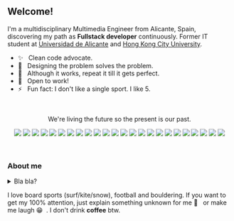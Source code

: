 ## Welcome!

I'm a multidisciplinary Multimedia Engineer from Alicante, Spain, discovering my path as **Fullstack developer** continuously. Former IT student at [Universidad de Alicante](https://www.ua.es) and [Hong Kong City University](https://www.cityu.edu.hk/).

- ✨ &nbsp; Clean code advocate.
- 🤯 &nbsp; Designing the problem solves the problem.
- 🌱 &nbsp; Although it works, repeat it till it gets perfect.
- 🤝 &nbsp; Open to work!
- ⚡ &nbsp; Fun fact: I don't like a single sport. I like 5.

</br>

<p align="center">
We're living the future so
the present is our past.
</p>

<p align="center">
  <img src="https://img.shields.io/badge/-Gatsby-663399?style=flat-square&logo=gatsby&logoColor=white"/>
  <img src="https://img.shields.io/badge/-GraphQL*-E10098?style=flat-square&logo=graphql&logoColor=white"/>
  <img src="https://img.shields.io/badge/-Sass-CC6699?style=flat-square&logo=sass&logoColor=white"/>
  <img src="https://img.shields.io/badge/-styled components*-DB7093?style=flat-square&logo=styled-components&logoColor=white"/>
  <img src="https://img.shields.io/badge/-Jest-C21325?style=flat-square&logo=Jest&logoColor=white"/>
  <img src="https://img.shields.io/badge/-WebGL-990000?style=flat-square&logo=WebGL&logoColor=white"/>
  <img src="https://img.shields.io/badge/-Jekyll-CC0000?style=flat-square&logo=jekyll&logoColor=white"/>
  <img src="https://img.shields.io/badge/-HTML5-E34F26?style=flat-square&logo=html5&logoColor=white"/>
  <img src="https://img.shields.io/badge/-Svelte-FF3E00?style=flat-square&logo=svelte&logoColor=white"/>  
  <img src="https://img.shields.io/badge/-Postman-FF6C37?style=flat-square&logo=postman&logoColor=white"/>
  <img src="https://img.shields.io/badge/-Blender-F5792A?style=flat-square&logo=blender&logoColor=white"/>
  <img src="https://img.shields.io/badge/-Prettier-F7B93E?style=flat-square&logo=prettier&logoColor=black"/>
  <img src="https://img.shields.io/badge/-JS-F7DF1E?style=flat-square&logo=javascript&logoColor=black"/>
  <img src="https://img.shields.io/badge/-NodeJS-339933?style=flat-square&logo=node.js&logoColor=white"/>
  <img src="https://img.shields.io/badge/-Netlify-00C7B7?style=flat-square&logo=netlify&logoColor=white"/>
  <img src="https://img.shields.io/badge/-React-61DAFB?style=flat-square&logo=react&logoColor=black"/>
  <img src="https://img.shields.io/badge/-Elastic-005571?style=flat-square&logo=elastic&logoColor=white"/>
  <img src="https://img.shields.io/badge/-TS-007ACC?style=flat-square&logo=typescript&logoColor=white"/>
  <img src="https://img.shields.io/badge/-VSCode-007ACC?style=flat-square&logo=visual-studio-code&logoColor=white"/>
  <img src="https://img.shields.io/badge/-CSS-1572B6?style=flat-square&logo=css3&logoColor=white"/>
  <img src="https://img.shields.io/badge/-Docker-2496ED?style=flat-square&logo=docker&logoColor=white"/>
  <img src="https://img.shields.io/badge/-PHP-777BB4?style=flat-square&logo=php&logoColor=white"/>
  <img src="https://img.shields.io/badge/-MacOS user-999999?style=flat-square&logo=apple&logoColor=white"/> 
  <img src="https://img.shields.io/badge/-Notion-000000?style=flat-square&logo=notion&logoColor=white"/>
</p>

</br>

### About me

<details> <summary>Bla bla?</summary>
  
**BLA BLA!**

The most daunting challenges, that's the kind of projects I like to join and work for. Thereby I really enjoy participating in hackathons with friends, thinking or developing new projects and learning new technologies. This days I'm learning React, as I already have a strong knowledge in **Backend** (at least for the project requirements I needed) I wanted to give a try to this known way of developing the **Frontend**. I have started to use **Docker** on my last projects, alongside a Ci/Cd environment with **CircleCI**, which brings you a great adaptability to this always-changing and fast-paced developing society. This is more **DevOps** related, but to be a great Fullstack you should know a bunch of things 🤘🏽 .
</details>


I love board sports (surf/kite/snow), football and bouldering. If you want to get my 100% attention, just explain something unknown for me 🤯 &nbsp; or make me laugh 😁  &nbsp;. I don't drink **coffee** btw.

